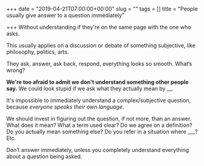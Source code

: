+++
date = "2019-04-21T07:00:00+00:00"
slug = ""
tags = []
title = "People usually give answer to a question immediately"

+++
Without understanding if they're on the same page with the one who asks.

This usually applies on a discussion or debate of something subjective, like philosophy, politics, arts.

They ask, answer, ask back, respond, everything looks so smooth. What’s wrong?

**We're too afraid to admit we don't understand something other people say.** We could look stupid if we ask what they actually mean by __.

It's impossible to immediately understand a complex/subjective question, because _everyone speaks their own language_.

We should invest in figuring out the question, if not more, than an answer. What does it mean? What a term used clear? Do we agree on a definition? Do you actually mean something else? Do you refer in a situation where ___? Etc.

Don’t answer immediately, unless you completely understand everything about a question being asked.